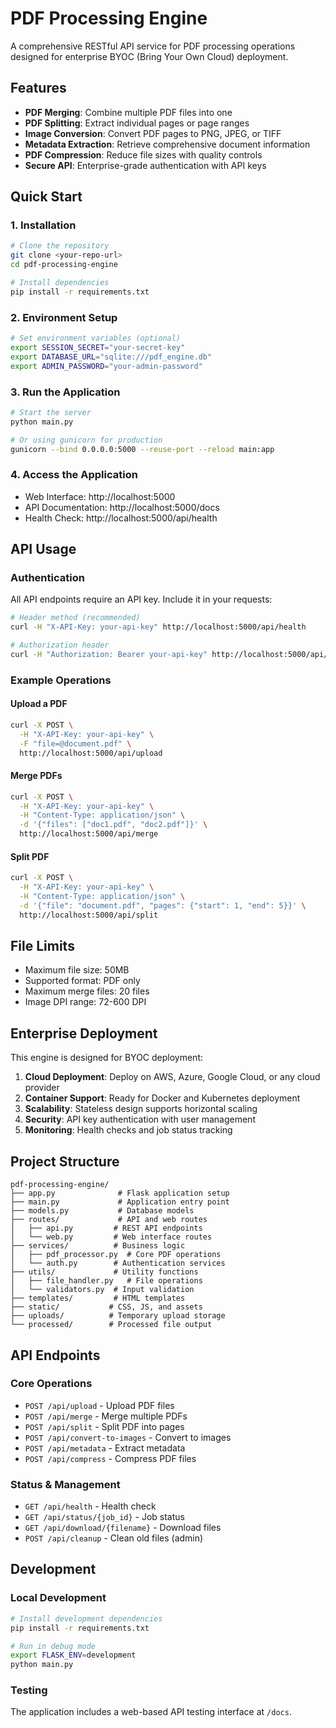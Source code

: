 # PDF Processing Engine

A comprehensive RESTful API service for PDF processing operations designed for enterprise BYOC (Bring Your Own Cloud) deployment.

## Features

- **PDF Merging**: Combine multiple PDF files into one
- **PDF Splitting**: Extract individual pages or page ranges
- **Image Conversion**: Convert PDF pages to PNG, JPEG, or TIFF
- **Metadata Extraction**: Retrieve comprehensive document information
- **PDF Compression**: Reduce file sizes with quality controls
- **Secure API**: Enterprise-grade authentication with API keys

## Quick Start

### 1. Installation

```bash
# Clone the repository
git clone <your-repo-url>
cd pdf-processing-engine

# Install dependencies
pip install -r requirements.txt
```

### 2. Environment Setup

```bash
# Set environment variables (optional)
export SESSION_SECRET="your-secret-key"
export DATABASE_URL="sqlite:///pdf_engine.db"
export ADMIN_PASSWORD="your-admin-password"
```

### 3. Run the Application

```bash
# Start the server
python main.py

# Or using gunicorn for production
gunicorn --bind 0.0.0.0:5000 --reuse-port --reload main:app
```

### 4. Access the Application

- Web Interface: http://localhost:5000
- API Documentation: http://localhost:5000/docs
- Health Check: http://localhost:5000/api/health

## API Usage

### Authentication

All API endpoints require an API key. Include it in your requests:

```bash
# Header method (recommended)
curl -H "X-API-Key: your-api-key" http://localhost:5000/api/health

# Authorization header
curl -H "Authorization: Bearer your-api-key" http://localhost:5000/api/health
```

### Example Operations

#### Upload a PDF
```bash
curl -X POST \
  -H "X-API-Key: your-api-key" \
  -F "file=@document.pdf" \
  http://localhost:5000/api/upload
```

#### Merge PDFs
```bash
curl -X POST \
  -H "X-API-Key: your-api-key" \
  -H "Content-Type: application/json" \
  -d '{"files": ["doc1.pdf", "doc2.pdf"]}' \
  http://localhost:5000/api/merge
```

#### Split PDF
```bash
curl -X POST \
  -H "X-API-Key: your-api-key" \
  -H "Content-Type: application/json" \
  -d '{"file": "document.pdf", "pages": {"start": 1, "end": 5}}' \
  http://localhost:5000/api/split
```

## File Limits

- Maximum file size: 50MB
- Supported format: PDF only
- Maximum merge files: 20 files
- Image DPI range: 72-600 DPI

## Enterprise Deployment

This engine is designed for BYOC deployment:

1. **Cloud Deployment**: Deploy on AWS, Azure, Google Cloud, or any cloud provider
2. **Container Support**: Ready for Docker and Kubernetes deployment
3. **Scalability**: Stateless design supports horizontal scaling
4. **Security**: API key authentication with user management
5. **Monitoring**: Health checks and job status tracking

## Project Structure

```
pdf-processing-engine/
├── app.py              # Flask application setup
├── main.py             # Application entry point
├── models.py           # Database models
├── routes/             # API and web routes
│   ├── api.py         # REST API endpoints
│   └── web.py         # Web interface routes
├── services/          # Business logic
│   ├── pdf_processor.py  # Core PDF operations
│   └── auth.py        # Authentication services
├── utils/             # Utility functions
│   ├── file_handler.py   # File operations
│   └── validators.py  # Input validation
├── templates/         # HTML templates
├── static/           # CSS, JS, and assets
├── uploads/          # Temporary upload storage
└── processed/        # Processed file output
```

## API Endpoints

### Core Operations
- `POST /api/upload` - Upload PDF files
- `POST /api/merge` - Merge multiple PDFs
- `POST /api/split` - Split PDF into pages
- `POST /api/convert-to-images` - Convert to images
- `POST /api/metadata` - Extract metadata
- `POST /api/compress` - Compress PDF files

### Status & Management
- `GET /api/health` - Health check
- `GET /api/status/{job_id}` - Job status
- `GET /api/download/{filename}` - Download files
- `POST /api/cleanup` - Clean old files (admin)

## Development

### Local Development
```bash
# Install development dependencies
pip install -r requirements.txt

# Run in debug mode
export FLASK_ENV=development
python main.py
```

### Testing
The application includes a web-based API testing interface at `/docs`.
